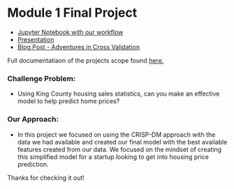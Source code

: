 # Module 1 Final Project

* [Jupyter Notebook with our workflow](https://github.com/jnawjux/dsc-1-final-project/blob/master/project_final.ipynb)
* [Presentation](https://docs.google.com/presentation/d/1eLHzfPUHY7AGY2wSbr1J1v43ZEZH3YQSYdjbBaQBpaw/edit?usp=sharing)
* [Blog Post - Adventures in Cross Validation](https://medium.com/@johnnaujoks/adventures-in-cross-validation-techniques-with-linear-regression-models-75f4e30471)

Full documentatiaon of the projects scope found [here.](https://github.com/learn-co-curriculum/dsc-1-final-project)

### Challenge Problem:
- Using King County housing sales statistics, can you make an effective model to help predict home prices? 

### Our Approach:
- In this project we focused on using the CRISP-DM approach with the data we had available and created our final model with the best available features created from our data. We focused on the mindset of creating this simplified model for a startup looking to get into housing price prediction.  

Thanks for checking it out!
